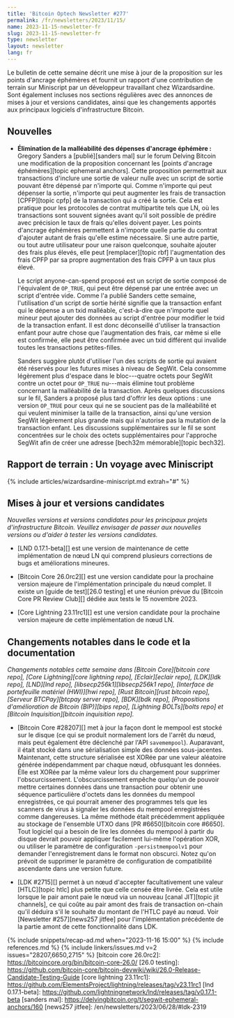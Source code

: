 ```yaml
---
title: 'Bitcoin Optech Newsletter #277'
permalink: /fr/newsletters/2023/11/15/
name: 2023-11-15-newsletter-fr
slug: 2023-11-15-newsletter-fr
type: newsletter
layout: newsletter
lang: fr
---
```

Le bulletin de cette semaine décrit une mise à jour de la proposition sur les points d'ancrage éphémères et fournit un rapport
d'une contribution de terrain sur Miniscript par un développeur travaillant chez Wizardsardine. Sont également incluses nos sections
régulières avec des annonces de mises à jour et versions candidates, ainsi que les changements apportés aux principaux logiciels
d'infrastructure Bitcoin.

## Nouvelles

- **Élimination de la malléabilité des dépenses d'ancrage éphémère :** Gregory Sanders a [publié][sanders mal] sur le forum Delving
  Bitcoin une modification de la proposition concernant les [points d'ancrage éphémères][topic ephemeral anchors]. Cette proposition
  permettrait aux transactions d'inclure une sortie de valeur nulle avec un script de sortie pouvant être dépensé par n'importe qui.
  Comme n'importe qui peut dépenser la sortie, n'importe qui peut augmenter les frais de transaction [CPFP][topic cpfp] de la transaction
  qui a créé la sortie. Cela est pratique pour les protocoles de contrat multipartite tels que LN, où les transactions sont souvent
  signées avant qu'il soit possible de prédire avec précision le taux de frais qu'elles doivent payer. Les points d'ancrage éphémères
  permettent à n'importe quelle partie du contrat d'ajouter autant de frais qu'elle estime nécessaire. Si une autre partie, ou tout autre
  utilisateur pour une raison quelconque, souhaite ajouter des frais plus élevés, elle peut [remplacer][topic rbf] l'augmentation des
  frais CPFP par sa propre augmentation des frais CPFP à un taux plus élevé.

    Le script anyone-can-spend proposé est un script de sortie composé de l'équivalent
    de `OP_TRUE`, qui peut être dépensé par une entrée avec un script d'entrée vide. Comme l'a publié Sanders cette semaine, l'utilisation
    d'un script de sortie hérité signifie que la transaction enfant qui le dépense a un txid malléable, c'est-à-dire que n'importe quel
    mineur peut ajouter des données au script d'entrée pour modifier le txid de la transaction enfant. Il est donc déconseillé
    d'utiliser la transaction enfant pour autre chose que l'augmentation des frais, car même si elle est confirmée, elle peut être
    confirmée avec un txid différent qui invalide toutes les transactions petites-filles.

    Sanders suggère plutôt d'utiliser l'un des scripts de sortie qui avaient été réservés pour les futures mises à niveau de SegWit.
    Cela consomme légèrement plus d'espace dans le bloc---quatre octets pour SegWit contre un octet pour `OP_TRUE` nu---mais élimine tout
    problème concernant la malléabilité de la transaction. Après quelques discussions sur le fil, Sanders a proposé plus tard
    d'offrir les deux options : une version `OP_TRUE` pour ceux qui ne se soucient pas de la malléabilité et qui veulent minimiser la
    taille de la transaction, ainsi qu'une version SegWit légèrement plus grande mais qui n'autorise pas la mutation de la transaction
    enfant. Les discussions supplémentaires sur le fil se sont concentrées sur le choix des octets supplémentaires pour l'approche SegWit
    afin de créer une adresse [bech32m mémorable][topic bech32].

## Rapport de terrain : Un voyage avec Miniscript

{% include articles/wizardsardine-miniscript.md extrah="#" %}

## Mises à jour et versions candidates

*Nouvelles versions et versions candidates pour les principaux projets
d'infrastructure Bitcoin. Veuillez envisager de passer aux nouvelles
versions ou d'aider à tester les versions candidates.*

- [LND 0.17.1-beta][] est une version de maintenance de cette implémentation de nœud LN qui comprend plusieurs corrections de bugs et
  améliorations mineures.

- [Bitcoin Core 26.0rc2][] est une version candidate pour la prochaine version majeure de l'implémentation principale du nœud complet.
  Il existe un [guide de test][26.0 testing] et une réunion prévue du [Bitcoin Core PR Review Club][] dédiée aux tests le 15 novembre 2023.

- [Core Lightning 23.11rc1][] est une version candidate pour la prochaine version majeure de cette implémentation de nœud LN.

## Changements notables dans le code et la documentation

*Changements notables cette semaine dans [Bitcoin Core][bitcoin core repo], [Core Lightning][core lightning repo], [Eclair][eclair repo],
[LDK][ldk repo], [LND][lnd repo], [libsecp256k1][libsecp256k1 repo], [Interface de portefeuille matériel (HWI)][hwi repo],
[Rust Bitcoin][rust bitcoin repo], [Serveur BTCPay][btcpay server repo], [BDK][bdk repo], [Propositions d'amélioration de Bitcoin
(BIP)][bips repo], [Lightning BOLTs][bolts repo] et [Bitcoin Inquisition][bitcoin inquisition repo].*

- [Bitcoin Core #28207][] met à jour la façon dont le mempool est stocké sur le disque (ce qui se produit normalement lors de l'arrêt du
  nœud, mais peut également être déclenché par l'API `savemempool`). Auparavant, il était stocké dans une sérialisation simple des données
  sous-jacentes. Maintenant, cette structure sérialisée est XORée par une valeur aléatoire générée indépendamment par chaque nœud,
  obfusquant les données. Elle est XORée par la même valeur lors du chargement pour supprimer l'obscurcissement. L'obscurcissement empêche
  quelqu'un de pouvoir mettre certaines données dans une transaction pour obtenir une séquence particulière d'octets dans les données
  du mempool enregistrées, ce qui pourrait amener des programmes tels que les scanners de virus à signaler les données du mempool
  enregistrées comme dangereuses. La même méthode était précédemment appliquée au stockage de l'ensemble UTXO dans
  [PR #6650][bitcoin core #6650]. Tout logiciel qui a besoin de lire les données du mempool à partir du disque devrait pouvoir appliquer
  facilement lui-même l'opération XOR, ou utiliser le paramètre de configuration `-persistmempoolv1` pour demander l'enregistrement dans
  le format non obscurci. Notez qu'on prévoit de supprimer le paramètre de configuration de compatibilité ascendante dans une version
  future.

- [LDK #2715][] permet à un nœud d'accepter facultativement une valeur [HTLC][topic htlc] plus petite que celle censée être livrée.
  Cela est utile lorsque le pair amont paie le nœud via un nouveau [canal JIT][topic jit channels], ce qui coûte au pair amont des
  frais de transaction on-chain qu'il déduira s'il le souhaite du montant de l'HTLC payé au nœud. Voir [Newsletter #257][news257 jitfee] pour
  l'implémentation précédente de la partie amont de cette fonctionnalité dans LDK.

{% include snippets/recap-ad.md when="2023-11-16 15:00" %}
{% include references.md %}
{% include linkers/issues.md v=2 issues="28207,6650,2715" %}
[bitcoin core 26.0rc2]: https://bitcoincore.org/bin/bitcoin-core-26.0/
[26.0 testing]: https://github.com/bitcoin-core/bitcoin-devwiki/wiki/26.0-Release-Candidate-Testing-Guide
[core lightning 23.11rc1]: https://github.com/ElementsProject/lightning/releases/tag/v23.11rc1
[lnd 0.17.1-beta]: https://github.com/lightningnetwork/lnd/releases/tag/v0.17.1-beta
[sanders mal]: https://delvingbitcoin.org/t/segwit-ephemeral-anchors/160
[news257 jitfee]: /en/newsletters/2023/06/28/#ldk-2319
